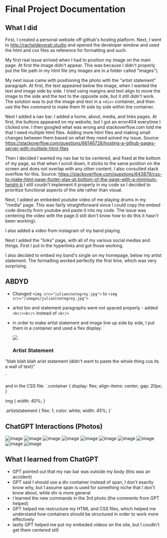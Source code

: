 # Final Project Documentation
## What I did
First, I created a personal website off github's hosting platform. 
Next, I went to http://racheldevorah.studio and opened the developer window and used the html and css files as reference for formatting and such.

My first real issue arrived when I had to position my image on the main page. At first the image didn't appear. This was because I didn't properly put the file path in my html file (my images are in a folder called "images").

My next issue came with positioning the photo with the "artist statement" paragraph. At first, the text appeared below the image, when I wanted the text and image side by side. I tried using margins and text align to move the image to the side and the text to the opposite side, but it still didn't work. The solution was to put the image and text in a `<div>` container, and then use the flex command to make them fit side by side within the container.

Next I added a nav bar. I added a home, about, media, and links pages. At first, the buttons appeared on my website, but I got an error404 everytime I clicked one. I then googled what was wrong and stackoverflow.com told me that I need multiple html files. Adding more html files and making small changes between them based on what they need solved my issue.
Source: https://stackoverflow.com/questions/66146728/hosting-a-github-pages-server-with-multiple-html-files

Then I decided I wanted my nav bar to be centered, and fixed at the bottom of my page, so that when I scroll down, it sticks to the same position on the screen and does not overlap with any other content.
I also consulted stack overflow for this.
Source: https://stackoverflow.com/questions/643879/css-to-make-html-page-footer-stay-at-bottom-of-the-page-with-a-minimum-height-b
I still coudn't implement it properly in my code so I decided to prioritize functional aspects of the site rather than visual.

Next, I added an embeded youtube video of me playing drums in my "media" page. This was fairly straightforward since I could copy the embed code directly from youtube and paste it into my code. The issue was centering the video with the page.(I still don't know how to do this it hasn't been working).

I also added a video from instagram of my band playing.

Next I added the "links" page, with all of my various social medias and things. First I put in the hyperlinks and got those working.

I also decided to embed my band's single on my homepage, below my artist statement. The formatting worked perfectly the first time, which was very surprising.

## ABDYD
- Changed `<img src="juliancnotegrey.jpg">` to `<img src="/images/juliancnotegrey.jpg">`

- artist bio and statement paragraphs were not spaced properly - added `<br/><br/>` instead of `<br/>`

- in order to make artist statement and image line up side by side, I put them in a container and used a flex display:
`<div class="container">
	<img src="/images/juliancnotegrey.jpg" class="left-image">
	<div class="artiststatement">
		<h3><b>Artist Statement</b></h3>
		<p>
"blah blah blah arist statement (didn't want to paste the whole thing cus its a wall of text)"
</p>
</div>`

and in the CSS file:
`.container {
	display: flex;
	align-items: center;
	gap: 20px;
}

img {
	  width: 40%;
}

.artiststatement {
	flex: 1;
	color: white;
	width: 45%;
}`

## ChatGPT Interactions (Photos)
![image](ChatGPTPhotos/gpt1.jpg)
![image](ChatGPTPhotos/gpt2.jpg)
![image](ChatGPTPhotos/gpt3.jpg)
![image](ChatGPTPhotos/gpt4.jpg)
![image](ChatGPTPhotos/gpt5.jpg)
![image](ChatGPTPhotos/gpt6.jpg)
![image](ChatGPTPhotos/gpt7.jpg)
![image](ChatGPTPhotos/gpt8.jpg)
![image](ChatGPTPhotos/gpt9.jpg)
![image](ChatGPTPhotos/gpt10.jpg)

## What I learned from ChatGPT
- GPT pointed out that my nav bar was outside my body (this was an accident)
- GPT said I should use a div container instead of span, I don't exactly know why, but I assume span is used for something niche that I don't know about, while div is more general
- I learned the new commands in the 3rd photo (the comments from GPT helped)
- GPT helped me restructure my HTML and CSS files, which helped me understand how containers should be structured in order to work more effectively
- lastly GPT helped me put my embeded videos on the site, but I coudln't get them centered still